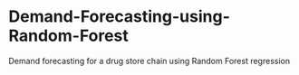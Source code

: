 # Demand-Forecasting-using-Random-Forest
Demand forecasting for a drug store chain using Random Forest regression
